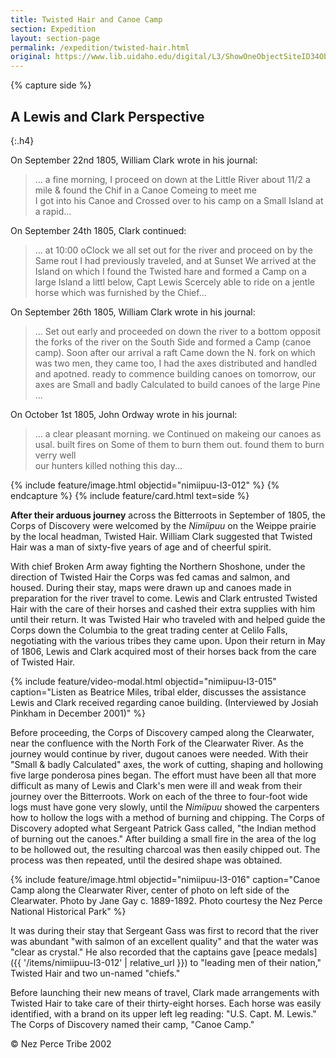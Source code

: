 ```yaml
---
title: Twisted Hair and Canoe Camp
section: Expedition
layout: section-page
permalink: /expedition/twisted-hair.html
original: https://www.lib.uidaho.edu/digital/L3/ShowOneObjectSiteID34ObjectID137.html
---
```


{% capture side %}
## A Lewis and Clark Perspective
{:.h4}

On September 22nd 1805, William Clark wrote in his journal:

> ... a fine morning, I proceed on down at the Little River about 11/2 a mile & found the Chif in a Canoe Comeing to meet me <br>I got into his Canoe and Crossed over to his camp on a Small Island at a rapid...

On September 24th 1805, Clark continued:

> ... at 10:00 oClock we all set out for the river and proceed on by the Same rout I had previously traveled, and at Sunset We arrived at the Island on which I found the Twisted hare and formed a Camp on a large Island a littl below, Capt Lewis Scercely able to ride on a jentle horse which was furnished by the Chief...

On September 26th 1805, William Clark wrote in his journal:

> ... Set out early and proceeded on down the river to a bottom opposit the forks of the river on the South Side and formed a Camp (canoe camp). Soon after our arrival a raft Came down the N. fork on which was two men, they came too, I had the axes distributed and handled and apotned. ready to commence building canoes on tomorrow, our axes are Small and badly Calculated to build canoes of the large Pine ...

On October 1st 1805, John Ordway wrote in his journal:

> ... a clear pleasant morning. we Continued on makeing our canoes as usal. built fires on Some of them to burn them out. found them to burn verry well <br>our hunters killed nothing this day...

{% include feature/image.html objectid="nimiipuu-l3-012" %}
{% endcapture %}
{% include feature/card.html text=side %}

**After their arduous journey** across the Bitterroots in September of 1805, the Corps of Discovery were welcomed by the _Nimíipuu_ on the Weippe prairie by the local headman, Twisted Hair. William Clark suggested that Twisted Hair was a man of sixty-five years of age and of cheerful spirit.

With chief Broken Arm away fighting the Northern Shoshone, under the direction of Twisted Hair the Corps was fed camas and salmon, and housed. During their stay, maps were drawn up and canoes made in preparation for the river travel to come. Lewis and Clark entrusted Twisted Hair with the care of their horses and cashed their extra supplies with him until their return. It was Twisted Hair who traveled with and helped guide the Corps down the Columbia to the great trading center at Celilo Falls, negotiating with the various tribes they came upon. Upon their return in May of 1806, Lewis and Clark acquired most of their horses back from the care of Twisted Hair.

{% include feature/video-modal.html objectid="nimiipuu-l3-015" caption="Listen as Beatrice Miles, tribal elder, discusses the assistance Lewis and Clark received regarding canoe building. (Interviewed by Josiah Pinkham in December 2001)" %}

Before proceeding, the Corps of Discovery camped along the Clearwater, near the confluence with the North Fork of the Clearwater River. As the journey would continue by river, dugout canoes were needed. With their "Small & badly Calculated" axes, the work of cutting, shaping and hollowing five large ponderosa pines began. The effort must have been all that more difficult as many of Lewis and Clark's men were ill and weak from their journey over the Bitterroots. Work on each of the three to four-foot wide logs must have gone very slowly, until the _Nimíipuu_ showed the carpenters how to hollow the logs with a method of burning and chipping. The Corps of Discovery adopted what Sergeant Patrick Gass called, "the Indian method of burning out the canoes." After building a small fire in the area of the log to be hollowed out, the resulting charcoal was then easily chipped out. The process was then repeated, until the desired shape was obtained.

{% include feature/image.html objectid="nimiipuu-l3-016" caption="Canoe Camp along the Clearwater River, center of photo on left side of the Clearwater. Photo by Jane Gay c. 1889-1892. Photo courtesy the Nez Perce National Historical Park" %}

It was during their stay that Sergeant Gass was first to record that the river was abundant "with salmon of an excellent quality" and that the water was "clear as crystal." He also recorded that the captains gave [peace medals]({{ '/items/nimiipuu-l3-012' | relative_url }}) to "leading men of their nation," Twisted Hair and two un-named "chiefs."

Before launching their new means of travel, Clark made arrangements with Twisted Hair to take care of their thirty-eight horses. Each horse was easily identified, with a brand on its upper left leg reading: "U.S. Capt. M. Lewis." The Corps of Discovery named their camp, "Canoe Camp."

© Nez Perce Tribe 2002
